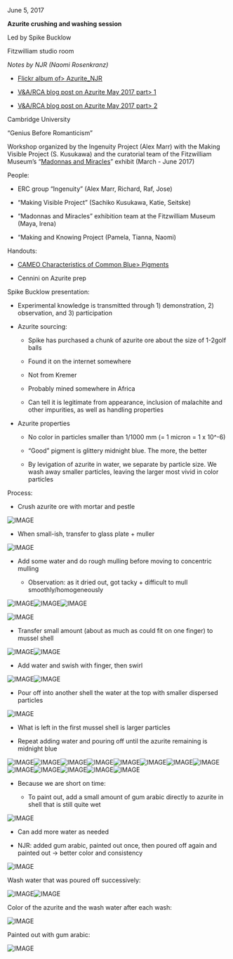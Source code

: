 June 5, 2017

**Azurite crushing and washing session**

Led by Spike Bucklow

Fitzwilliam studio room

*Notes by NJR (Naomi Rosenkranz)*

-   [<u>Flickr album of> Azurite_NJR</u>](https://www.flickr.com/gp/128418753@N06/6b2z8M)

-   [<u>V&A/RCA blog post on Azurite May 2017 part> 1</u>](http://www.vam.ac.uk/blog/network/experiments-with-azurite-on-the-history-of-design-ma-course)

-   [<u>V&A/RCA blog post on Azurite May 2017 part> 2</u>](http://www.vam.ac.uk/blog/research-department/thinking-and-experiencing-techne-making-azurite-part-2)

Cambridge University

“Genius Before Romanticism”

Workshop organized by the Ingenuity Project (Alex Marr) with the Making Visible Project (S. Kusukawa) and the curatorial team of the Fitzwilliam Museum’s “[<u>Madonnas and Miracles</u>](http://www.fitzmuseum.cam.ac.uk/madonnasandmiracles)” exhibit (March - June 2017)

People:

-   ERC group “Ingenuity” (Alex Marr, Richard, Raf, Jose)

-   “Making Visible Project” (Sachiko Kusukawa, Katie, Seitske)

-   “Madonnas and Miracles” exhibition team at the Fitzwilliam Museum (Maya, Irena)

-   “Making and Knowing Project (Pamela, Tianna, Naomi)

Handouts:

-   [<u>CAMEO Characteristics of Common Blue> Pigments</u>](http://cameo.mfa.o/images/e/ea/Download_file_506.pdf)

-   Cennini on Azurite prep

Spike Bucklow presentation:

-   Experimental knowledge is transmitted through 1) demonstration, 2) observation, and 3) participation

-   Azurite sourcing:

    -   Spike has purchased a chunk of azurite ore about the size of 1-2golf balls

    -   Found it on the internet somewhere

    -   Not from Kremer

    -   Probably mined somewhere in Africa

    -   Can tell it is legitimate from appearance, inclusion of malachite and other impurities, as well as handling properties

-   Azurite properties

    -   No color in particles smaller than 1/1000 mm (= 1 micron = 1 x 10^-6)

    -   “Good” pigment is glittery midnight blue. The more, the better

    -   By levigation of azurite in water, we separate by particle size. We wash away smaller particles, leaving the larger most vivid in color particles


Process:

-   Crush azurite ore with mortar and pestle

![IMAGE](/media-azurite/image24.jpg)

-   When small-ish, transfer to glass plate + muller

![IMAGE](/media-azurite/image14.jpg)

-   Add some water and do rough mulling before moving to concentric mulling

    -   Observation: as it dried out, got tacky + difficult to mull smoothly/homogeneously

![IMAGE](/media-azurite/image28.jpg)![IMAGE](/media-azurite/image18.jpg)![IMAGE](/media-azurite/image21.jpg)

![IMAGE](/media-azurite/image16.jpg)

-   Transfer small amount (about as much as could fit on one finger) to mussel shell

![IMAGE](/media-azurite/image7.jpg)![IMAGE](/media-azurite/image9.jpg)

-   Add water and swish with finger, then swirl

![IMAGE](/media-azurite/image22.jpg)![IMAGE](/media-azurite/image19.jpg)

-   Pour off into another shell the water at the top with smaller dispersed particles

![IMAGE](/media-azurite/image26.jpg)

-   What is left in the first mussel shell is larger particles

-   Repeat adding water and pouring off until the azurite remaining is midnight blue

![IMAGE](/media-azurite/image1.jpg)![IMAGE](/media-azurite/image30.jpg)![IMAGE](/media-azurite/image29.jpg)![IMAGE](/media-azurite/image17.jpg)![IMAGE](/media-azurite/image5.jpg)![IMAGE](/media-azurite/image13.jpg)![IMAGE](/media-azurite/image4.jpg)![IMAGE](/media-azurite/image6.jpg)![IMAGE](/media-azurite/image27.jpg)![IMAGE](/media-azurite/image20.jpg)![IMAGE](/media-azurite/image10.jpg)![IMAGE](/media-azurite/image8.jpg)![IMAGE](/media-azurite/image12.jpg)

-   Because we are short on time:

    -   To paint out, add a small amount of gum arabic directly to azurite in shell that is still quite wet

![IMAGE](/media-azurite/image3.jpg)

-   Can add more water as needed

-   NJR: added gum arabic, painted out once, then poured off again and painted out → better color and consistency

![IMAGE](/media-azurite/image25.jpg)

Wash water that was poured off successively:

![IMAGE](/media-azurite/image15.jpg)![IMAGE](/media-azurite/image11.jpg)

Color of the azurite and the wash water after each wash:

![IMAGE](/media-azurite/image23.jpg)

Painted out with gum arabic:

![IMAGE](/media-azurite/image2.jpg)
